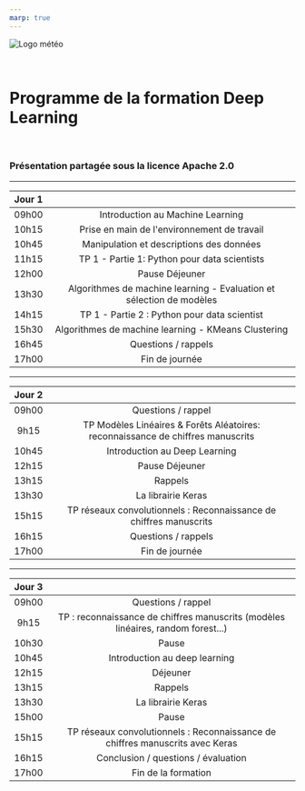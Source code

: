 ```yaml
---
marp: true
---
```


<style>

.slide {
 background-color: White ;
 font: 25px arial, sans-serif; 
 position: relative;
 background-image: url('./Images/logo.png');
 background-repeat: no-repeat, repeat;
 background-position: bottom 10px left 10px;
 }
 
.slide a {
 color: black;
 }
 
.slide h1 {
 color: Black !important;

 } 
 
.slide h2 {
 color: SteelBlue ; 
 } 
 
 .slide h3 {
 color: LightSkyBlue ; 
 }
 
 .slide h4 { 
 color: Black; 
 }
 
 .slide h5 {
 color: Red
 }
 
</style>

<!-- *page_number: true -->

![Logo météo](./Images/logo2.PNG)

<br/>

Programme de la formation Deep Learning
==

<br/>

### Présentation partagée sous la licence Apache 2.0

---
<!-- *page_number: true -->

|Jour 1||
|:-:|:-:|
|09h00 | Introduction au Machine Learning|
|10h15 | Prise en main de l'environnement de travail |
|10h45 | Manipulation et descriptions des données |
|11h15 | TP 1 - Partie 1: Python pour data scientists |
|12h00 | Pause Déjeuner|
|13h30 | Algorithmes de machine learning - Evaluation et sélection de modèles |
|14h15 | TP 1 - Partie 2 : Python pour data scientist |
|15h30 | Algorithmes de machine learning - KMeans Clustering |
|16h45 | Questions / rappels|
|17h00 | Fin de journée|

---
<!-- *page_number: true -->

|Jour 2 ||
|:-:|:-:|
|09h00 | Questions / rappel |
|9h15 | TP Modèles Linéaires & Forêts Aléatoires: reconnaissance de chiffres manuscrits |
|10h45 | Introduction au Deep Learning |
|12h15 | Pause Déjeuner |
|13h15 | Rappels |
|13h30 | La librairie Keras |
|15h15 | TP réseaux convolutionnels : Reconnaissance de chiffres manuscrits |
|16h15 | Questions / rappels |
|17h00 | Fin de journée |


---
<!-- *page_number: true -->

|Jour 3 ||
|:-:|:-:|
|09h00 | Questions / rappel |
|9h15 | TP : reconnaissance de chiffres manuscrits (modèles linéaires, random forest...) |
|10h30 | Pause |
|10h45 | Introduction au deep learning |
|12h15 | Déjeuner |
|13h15 | Rappels |
|13h30 |  La librairie Keras |
|15h00 | Pause |
|15h15 |TP réseaux convolutionnels : Reconnaissance de chiffres manuscrits avec Keras | |
|16h15 | Conclusion / questions / évaluation |
|17h00 | Fin de la formation |







